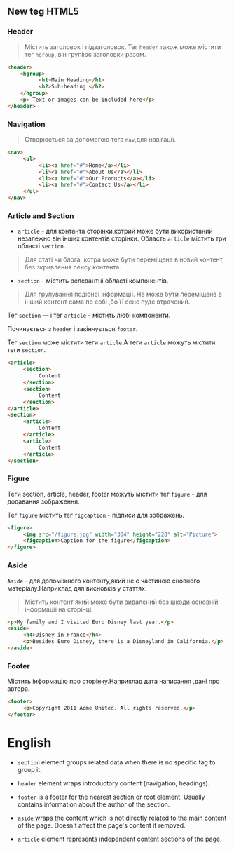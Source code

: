 ## New teg HTML5
### Header
>Містить заголовок і підзаголовок.
Тег `header` також може містити тег `hgroup`, він групіює заголовки разом.
```html
<header>
    <hgroup>
          <h1>Main Heading</h1>
          <h2>Sub-heading </h2>
    </hgroup>
    <p> Text or images can be included here</p>
</header>
```
### Navigation
>Створюється за допомогою тега `nav`,для навігації.
```html
<nav>
     <ul>
          <li><a href="#">Home</a></li>
          <li><a href="#">About Us</a></li>
          <li><a href="#">Our Products</a></li>
          <li><a href="#">Contact Us</a></li>
     </ul>
</nav>
```
### Article and Section

* `article` - для контанта сторінки,котрий може бути використаний незалежно він інших контентів сторінки. Область `article` містить три області `section`.
>Для статі чи блога, котра може бути переміщена в новий контент, без зкривлення  сенсу контента.

* `section` - містить релевантні області компонентів.
>Для групування подібної інформації. Не може бути переміщенв в інший контент сама по собі ,бо її сенс пуде втрачений.

Тег `section` — і тег `article` - містить любі компоненти.

Починається з `header` і закінчується `footer`.

Тег `section` може містити теги `article`.А теги `article` можуть містити теги `section`.
```html
<article>
     <section>
          Content
     </section>
     <section>
          Content
     </section>
</article>
<section>
     <article>
          Content
     </article>
     <article>
          Content
     </article>
</section>
```
### Figure
Теги section, article, header, footer можуть містити тег `figure` - для додавання зображення.

Тег `figure` містить тег `figcaption` - підписи для зображень.
```html
<figure>
     <img src="/figure.jpg" width="304" height="228" alt="Picture">
     <figcaption>Caption for the figure</figcaption>
</figure>
```
### Aside

`Aside` - для допоміжного контенту,який не є частиною сновного матеріалу.Наприклад дял висновків у статтях.

>Містить контент який може бути видалений без шкоди основній інформації на сторінці.
```html 
<p>My family and I visited Euro Disney last year.</p>
<aside>
     <h4>Disney in France</h4>
     <p>Besides Euro Disney, there is a Disneyland in California.</p>
</aside>
```
### Footer
Містить інформацію про сторінку.Наприклад дата написання ,дані про автора.
```html 
<footer>
     <p>Copyright 2011 Acme United. All rights reserved.</p>
</footer>
```
# English
* `section` element groups related data when there is no specific tag to group it.

* `header` element wraps introductory content (navigation, headings).

* `footer` is a footer for the nearest section or root element. Usually contains information about the author of the section.

* `aside` wraps the content which is not directly related to the main content of the page. Doesn't affect the page's content if removed.

* `article` element represents independent content sections of the page.